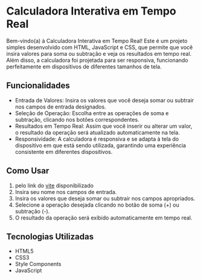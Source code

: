 
<body>
    <h1>Calculadora Interativa em Tempo Real</h1>
    <p>Bem-vindo(a) à Calculadora Interativa em Tempo Real! Este é um projeto simples desenvolvido com HTML, JavaScript e CSS, que permite que você insira valores para soma ou subtração e veja os resultados em tempo real. Além disso, a calculadora foi projetada para ser responsiva, funcionando perfeitamente em dispositivos de diferentes tamanhos de tela.</p>
    <h2>Funcionalidades</h2>
    <ul>
        <li>Entrada de Valores: Insira os valores que você deseja somar ou subtrair nos campos de entrada designados.</li>
        <li>Seleção de Operação: Escolha entre as operações de soma e subtração, clicando nos botões correspondentes.</li>
        <li>Resultados em Tempo Real: Assim que você inserir ou alterar um valor, o resultado da operação será atualizado automaticamente na tela.</li>
        <li>Responsividade: A calculadora é responsiva e se adapta à tela do dispositivo em que está sendo utilizada, garantindo uma experiência consistente em diferentes dispositivos.</li>
    </ul>
    <h2>Como Usar</h2>
    <ol>
        <li>pelo link do <a href="https://react-entrega-s1-template-nu-kenzie-pietro-nog1.vercel.app/">vite</a> disponibilizado </li>
        <li>Insira seu nome nos campos de entrada.</li>
        <li>Insira os valores que deseja somar ou subtrair nos campos apropriados.</li>
        <li>Selecione a operação desejada clicando no botão de soma (+) ou subtração (-).</li>
        <li>O resultado da operação será exibido automaticamente em tempo real.</li>
    </ol>
    <h2>Tecnologias Utilizadas</h2>
    <ul>
        <li>HTML5</li>
        <li>CSS3</li>
        <li>Style Components</li>
        <li>JavaScript</li>
    </ul>
</body>
